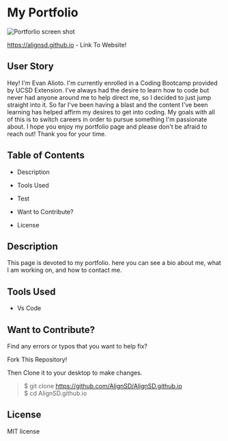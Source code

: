 # My Portfolio #

![Portforlio screen shot](/assets/Portfolio-page-img)

https://alignsd.github.io - Link To Website!

## User Story

Hey! I'm Evan Alioto. I'm currently enrolled in a Coding Bootcamp provided by UCSD Extension. I've always had the desire to learn how to code but never had anyone around me to help direct me, so I decided to just jump straight into it. So far I've been having a blast and the content I've been learning has helped affirm my desires to get into coding. My goals with all of this is to switch careers in order to pursue something I'm passionate about. I hope you enjoy my portfolio page and please don't be afraid to reach out! Thank you for your time. 

## Table of Contents

* Description

* Tools Used

* Test

* Want to Contribute?

* License

## Description

This page is devoted to my portfolio. here you can see a bio about me, what I am working on, and how to contact me.

## Tools Used

* Vs Code

## Want to Contribute?

Find any errors or typos that you want to help fix?

Fork This Repository!

Then Clone it to your desktop to make changes.

> $ git clone https://github.com/AlignSD/AlignSD.github.io<br>
> $ cd AlignSD.github.io

## License

MIT license